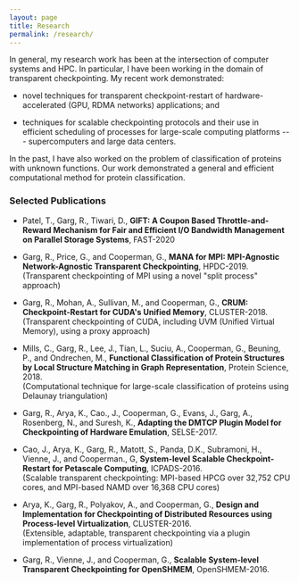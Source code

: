 ```yaml
---
layout: page
title: Research
permalink: /research/
---
```


In general, my research work has been at the intersection of computer systems
and HPC. In particular, I have been working in the domain of transparent
checkpointing. My recent work demonstrated:

* novel techniques for transparent checkpoint-restart
  of hardware-accelerated (GPU, RDMA networks) applications; and

* techniques for scalable checkpointing protocols and their use in
  efficient scheduling of processes for large-scale computing
  platforms --- supercomputers and large data centers.

In the past, I have also worked on the problem of classification
of proteins with unknown functions. Our work demonstrated a general
and efficient computational method for protein classification.

### Selected Publications

* Patel, T., Garg, R., Tiwari, D.,
  __GIFT: A Coupon Based Throttle-and-Reward Mechanism for Fair and
  Efficient I/O Bandwidth Management on Parallel Storage Systems__, FAST-2020

* Garg, R., Price, G., and Cooperman, G.,
  __MANA for MPI: MPI-Agnostic Network-Agnostic Transparent Checkpointing__,
   HPDC-2019.  
   (Transparent checkpointing of MPI using a novel "split process" approach)

* Garg, R., Mohan, A., Sullivan, M., and Cooperman, G.,
  __CRUM: Checkpoint-Restart for CUDA's Unified Memory__,
  CLUSTER-2018.  
  (Transparent checkpointing of CUDA, including UVM (Unified Virtual Memory), using a proxy approach)

* Mills, C., Garg, R., Lee, J., Tian, L., Suciu, A., Cooperman, G.,
  Beuning, P., and Ondrechen, M.,
  __Functional Classification of Protein Structures by Local Structure
  Matching in Graph Representation__, Protein Science, 2018.  
  (Computational technique for large-scale classification of proteins using
   Delaunay triangulation)

* Garg, R., Arya, K., Cao., J., Cooperman, G., Evans, J., Garg, A.,
  Rosenberg, N., and Suresh, K.,
  __Adapting the DMTCP Plugin Model for Checkpointing of Hardware Emulation__,
  SELSE-2017.

* Cao, J., Arya, K., Garg, R., Matott, S., Panda, D.K., Subramoni,
  H., Vienne, J., and Cooperman., G,
  __System-level Scalable Checkpoint-Restart for Petascale Computing__,
  ICPADS-2016.  
  (Scalable transparent checkpointing: MPI-based HPCG over 32,752 CPU cores, and MPI-based NAMD over 16,368 CPU cores)

* Arya, K., Garg, R., Polyakov, A., and Cooperman, G.,
  __Design and Implementation for Checkpointing of Distributed Resources
  using Process-level Virtualization__,
  CLUSTER-2016.  
  (Extensible, adaptable, transparent checkpointing via a plugin implementation of process virtualization)

* Garg, R., Vienne, J., and Cooperman, G.,
  __Scalable System-level Transparent Checkpointing for OpenSHMEM__,
  OpenSHMEM-2016.

